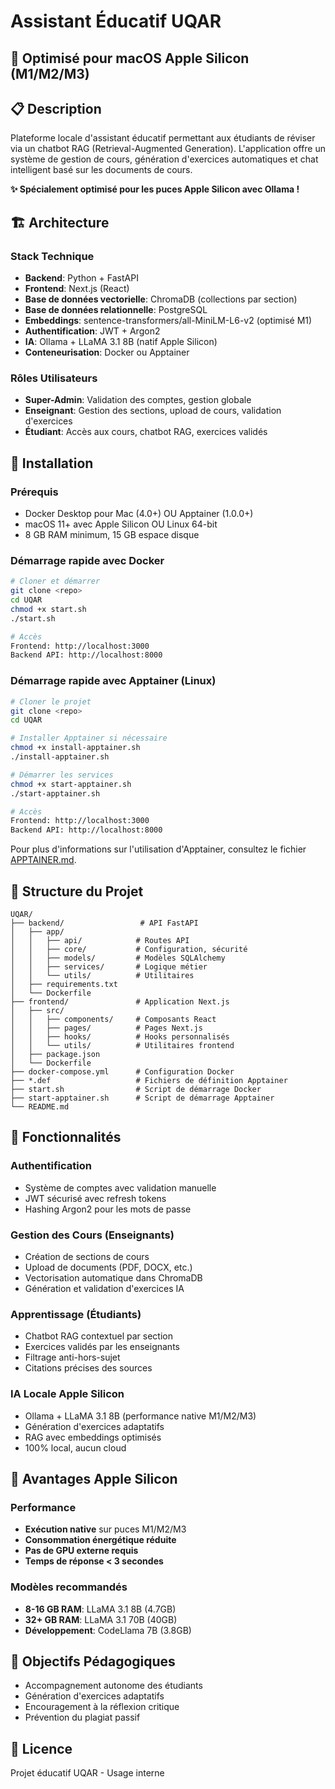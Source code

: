 # Assistant Éducatif UQAR

## 🍎 Optimisé pour macOS Apple Silicon (M1/M2/M3)

## 📋 Description

Plateforme locale d'assistant éducatif permettant aux étudiants de réviser via un chatbot RAG (Retrieval-Augmented Generation). L'application offre un système de gestion de cours, génération d'exercices automatiques et chat intelligent basé sur les documents de cours.

**✨ Spécialement optimisé pour les puces Apple Silicon avec Ollama !**

## 🏗️ Architecture

### Stack Technique

- **Backend**: Python + FastAPI
- **Frontend**: Next.js (React)
- **Base de données vectorielle**: ChromaDB (collections par section)
- **Base de données relationnelle**: PostgreSQL
- **Embeddings**: sentence-transformers/all-MiniLM-L6-v2 (optimisé M1)
- **Authentification**: JWT + Argon2
- **IA**: Ollama + LLaMA 3.1 8B (natif Apple Silicon)
- **Conteneurisation**: Docker ou Apptainer

### Rôles Utilisateurs

- **Super-Admin**: Validation des comptes, gestion globale
- **Enseignant**: Gestion des sections, upload de cours, validation d'exercices
- **Étudiant**: Accès aux cours, chatbot RAG, exercices validés

## 🚀 Installation

### Prérequis

- Docker Desktop pour Mac (4.0+) OU Apptainer (1.0.0+)
- macOS 11+ avec Apple Silicon OU Linux 64-bit
- 8 GB RAM minimum, 15 GB espace disque

### Démarrage rapide avec Docker

```bash
# Cloner et démarrer
git clone <repo>
cd UQAR
chmod +x start.sh
./start.sh

# Accès
Frontend: http://localhost:3000
Backend API: http://localhost:8000
```

### Démarrage rapide avec Apptainer (Linux)

```bash
# Cloner le projet
git clone <repo>
cd UQAR

# Installer Apptainer si nécessaire
chmod +x install-apptainer.sh
./install-apptainer.sh

# Démarrer les services
chmod +x start-apptainer.sh
./start-apptainer.sh

# Accès
Frontend: http://localhost:3000
Backend API: http://localhost:8000
```

Pour plus d'informations sur l'utilisation d'Apptainer, consultez le fichier [APPTAINER.md](APPTAINER.md).

## 📁 Structure du Projet

```
UQAR/
├── backend/                 # API FastAPI
│   ├── app/
│   │   ├── api/            # Routes API
│   │   ├── core/           # Configuration, sécurité
│   │   ├── models/         # Modèles SQLAlchemy
│   │   ├── services/       # Logique métier
│   │   └── utils/          # Utilitaires
│   ├── requirements.txt
│   └── Dockerfile
├── frontend/               # Application Next.js
│   ├── src/
│   │   ├── components/     # Composants React
│   │   ├── pages/          # Pages Next.js
│   │   ├── hooks/          # Hooks personnalisés
│   │   └── utils/          # Utilitaires frontend
│   ├── package.json
│   └── Dockerfile
├── docker-compose.yml      # Configuration Docker
├── *.def                   # Fichiers de définition Apptainer
├── start.sh                # Script de démarrage Docker
├── start-apptainer.sh      # Script de démarrage Apptainer
└── README.md
```

## 🔐 Fonctionnalités

### Authentification

- Système de comptes avec validation manuelle
- JWT sécurisé avec refresh tokens
- Hashing Argon2 pour les mots de passe

### Gestion des Cours (Enseignants)

- Création de sections de cours
- Upload de documents (PDF, DOCX, etc.)
- Vectorisation automatique dans ChromaDB
- Génération et validation d'exercices IA

### Apprentissage (Étudiants)

- Chatbot RAG contextuel par section
- Exercices validés par les enseignants
- Filtrage anti-hors-sujet
- Citations précises des sources

### IA Locale Apple Silicon

- Ollama + LLaMA 3.1 8B (performance native M1/M2/M3)
- Génération d'exercices adaptatifs
- RAG avec embeddings optimisés
- 100% local, aucun cloud

## 🍎 Avantages Apple Silicon

### Performance

- **Exécution native** sur puces M1/M2/M3
- **Consommation énergétique réduite**
- **Pas de GPU externe requis**
- **Temps de réponse < 3 secondes**

### Modèles recommandés

- **8-16 GB RAM**: LLaMA 3.1 8B (4.7GB)
- **32+ GB RAM**: LLaMA 3.1 70B (40GB)
- **Développement**: CodeLlama 7B (3.8GB)

## 🎯 Objectifs Pédagogiques

- Accompagnement autonome des étudiants
- Génération d'exercices adaptatifs
- Encouragement à la réflexion critique
- Prévention du plagiat passif

## 📝 Licence

Projet éducatif UQAR - Usage interne
